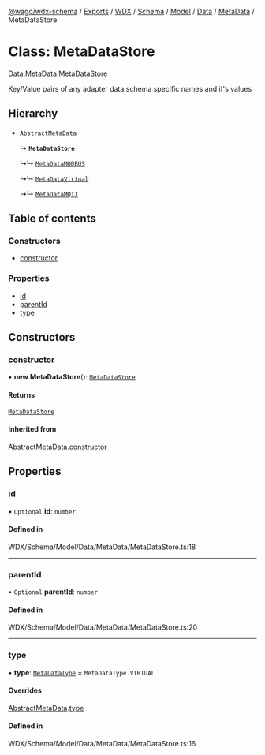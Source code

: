 [@wago/wdx-schema](../README.md) / [Exports](../modules.md) / [WDX](../modules/WDX.md) / [Schema](../modules/WDX.Schema.md) / [Model](../modules/WDX.Schema.Model.md) / [Data](../modules/WDX.Schema.Model.Data.md) / [MetaData](../modules/WDX.Schema.Model.Data.MetaData.md) / MetaDataStore

# Class: MetaDataStore

[Data](../modules/WDX.Schema.Model.Data.md).[MetaData](../modules/WDX.Schema.Model.Data.MetaData.md).MetaDataStore

Key/Value pairs of any adapter data schema specific names and it's values

## Hierarchy

- [`AbstractMetaData`](WDX.Schema.Model.Data.MetaData.AbstractMetaData.md)

  ↳ **`MetaDataStore`**

  ↳↳ [`MetaDataMODBUS`](WDX.Schema.Model.Data.MetaData.MetaDataMODBUS.md)

  ↳↳ [`MetaDataVirtual`](WDX.Schema.Model.Data.MetaData.MetaDataVirtual.md)

  ↳↳ [`MetaDataMQTT`](WDX.Schema.Model.Data.MetaData.MetaDataMQTT.md)

## Table of contents

### Constructors

- [constructor](WDX.Schema.Model.Data.MetaData.MetaDataStore.md#constructor)

### Properties

- [id](WDX.Schema.Model.Data.MetaData.MetaDataStore.md#id)
- [parentId](WDX.Schema.Model.Data.MetaData.MetaDataStore.md#parentid)
- [type](WDX.Schema.Model.Data.MetaData.MetaDataStore.md#type)

## Constructors

### constructor

• **new MetaDataStore**(): [`MetaDataStore`](WDX.Schema.Model.Data.MetaData.MetaDataStore.md)

#### Returns

[`MetaDataStore`](WDX.Schema.Model.Data.MetaData.MetaDataStore.md)

#### Inherited from

[AbstractMetaData](WDX.Schema.Model.Data.MetaData.AbstractMetaData.md).[constructor](WDX.Schema.Model.Data.MetaData.AbstractMetaData.md#constructor)

## Properties

### id

• `Optional` **id**: `number`

#### Defined in

WDX/Schema/Model/Data/MetaData/MetaDataStore.ts:18

___

### parentId

• `Optional` **parentId**: `number`

#### Defined in

WDX/Schema/Model/Data/MetaData/MetaDataStore.ts:20

___

### type

• **type**: [`MetaDataType`](../enums/WDX.Schema.Model.Data.MetaData.MetaDataType.md) = `MetaDataType.VIRTUAL`

#### Overrides

[AbstractMetaData](WDX.Schema.Model.Data.MetaData.AbstractMetaData.md).[type](WDX.Schema.Model.Data.MetaData.AbstractMetaData.md#type)

#### Defined in

WDX/Schema/Model/Data/MetaData/MetaDataStore.ts:16

